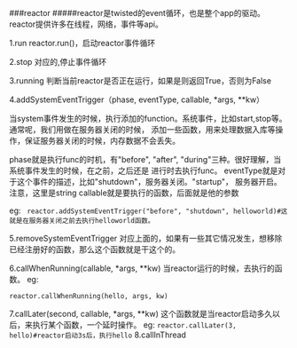 ###reactor
#####reactor是twisted的event循环，也是整个app的驱动。reactor提供许多在线程，网络，事件等api。

1.run
  reactor.run()，启动reactor事件循环
  
2.stop
  对应的,停止事件循环
  
3.running
  判断当前reactor是否正在运行，如果是则返回True，否则为False
  
4.addSystemEventTrigger（phase, eventType, callable, *args, **kw）

  当system事件发生的时候，执行添加的function。系统事件，比如start,stop等。通常呢，我们用做在服务器关闭的时候，
  添加一些函数，用来处理数据入库等操作，保证服务器关闭的时候，内存数据不会丢失。
  
  phase就是执行func的时机，有"before", "after", "during"三种。很好理解，当系统事件发生的时候，在之前，之后还是
  进行时去执行func。
  eventType就是对于这个事件的描述，比如"shutdown"，服务器关闭。"startup"， 服务器开启。注意，这里是string
  callable就是要执行的函数，后面就是他的参数
  
  eg:
     ``` 
     reactor.addSystemEventTrigger("before", "shutdown", helloworld)#这就是在服务器关闭之前去执行helloworld函数。
     ```
 
5.removeSystemEventTrigger
  对应上面的，如果有一些其它情况发生，想移除已经注册好的函数，那么这个函数就是干这个的。

6.callWhenRunning(callable, *args, **kw)
  当reactor运行的时候，去执行的函数。
  eg:
   ``` 
   reactor.callWhenRunning(hello, args, kw)
   ```
7.callLater(second, callable, *args, **kw)
  这个函数就是当reactor启动多久以后，来执行某个函数，一个延时操作。
  eg:
    ```
    reactor.callLater(3, hello)#reactor启动3s后，执行hello
    ```
8.callInThread